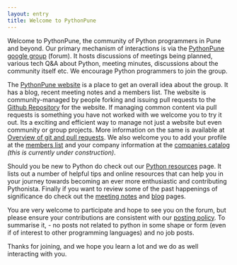 ```yaml
---
layout: entry
title: Welcome to PythonPune
---
```

Welcome to PythonPune, the community of Python programmers in Pune and beyond. Our primary mechanism of interactions is via the [PythonPune google group](http://groups.google.com/group/PythonPune) (forum). It hosts discussions of meetings being planned, various tech Q&A about Python, meeting minutes, discussions about the community itself etc. We encourage Python programmers to join the group. 

The [PythonPune website](http://pune.python.org.in) is a place to get an overall idea about the group. It has a blog, recent meeting notes and a members list. The website is community-managed by people forking and issuing pull requests to the [Github Repository](https://github.com/pythonpune/pythonpune.github.com) for the website. If managing common content via pull requests is something you have not worked with we welcome you to try it out.  Its a exciting and efficient way to manage not just a website but even community or group projects. More information on the same is available at [Overview of git and pull requests](/pages/git-and-pull-requests.html). We also welcome you to add your profile at the [members list](http://pune.python.org.in/members/) and your company information at the [companies catalog](http://pune.python.org.in/companies) _(this is currently under construction)_. 

Should you be new to Python do check out our [Python resources](http://pune.python.org.in/pages/python-resources.html) page. It lists out a number of helpful tips and online resources that can help you in your journey towards becoming an ever more enthusiastic and contributing Pythonista. Finally if you want to review some of the past happenings of significance do check out the [meeting notes](http://pune.python.org.in/meetings) and [blog](http://pune.python.org.in/blog) pages. 

You are very welcome to participate and hope to see you on the forum, but please ensure your contributions are consistent with our [posting policy](http://pune.python.org.in/pages/posting-policy.html). To summarise it, - no posts not related to python in some shape or form (even if of interest to other programming languages) and no job posts. 

Thanks for joining, and we hope you learn a lot and we do as well interacting with you.
